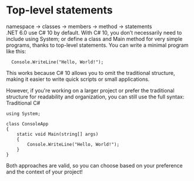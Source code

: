 # Top-level statements

namespace -> classes -> members -> method -> statements<br>
.NET 6.0 use C# 10 by default. With C# 10, you don’t necessarily need to include using System; or define a class and Main method for very simple programs, thanks to top-level statements. You can write a minimal program like this:
```
  Console.WriteLine("Hello, World!");
```
This works because C# 10 allows you to omit the traditional structure, making it easier to write quick scripts or small applications.<br>

However, if you're working on a larger project or prefer the traditional structure for readability and organization, you can still use the full syntax:<br>
Traditional C#
```
using System;

class ConsoleApp
{
    static void Main(string[] args)
    {
        Console.WriteLine("Hello, World!");
    }
}

```
Both approaches are valid, so you can choose based on your preference and the context of your project!
